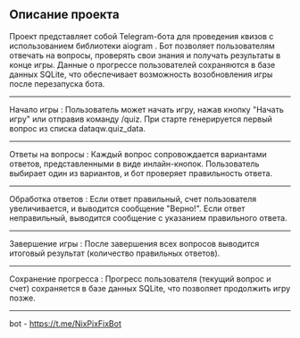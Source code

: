 ## Описание проекта

Проект представляет собой Telegram-бота для проведения квизов с использованием библиотеки aiogram . Бот позволяет пользователям отвечать на вопросы, проверять свои знания и получать результаты в конце игры. Данные о прогрессе пользователей сохраняются в базе данных SQLite, что обеспечивает возможность возобновления игры после перезапуска бота.
* * *
Начало игры :
Пользователь может начать игру, нажав кнопку "Начать игру" или отправив команду /quiz.
При старте генерируется первый вопрос из списка dataqw.quiz_data.
* * *
Ответы на вопросы :
Каждый вопрос сопровождается вариантами ответов, представленными в виде инлайн-кнопок.
Пользователь выбирает один из вариантов, и бот проверяет правильность ответа.
* * *
Обработка ответов :
Если ответ правильный, счет пользователя увеличивается, и выводится сообщение "Верно!".
Если ответ неправильный, выводится сообщение с указанием правильного ответа.
* * *
Завершение игры :
После завершения всех вопросов выводится итоговый результат (количество правильных ответов).
* * *
Сохранение прогресса :
Прогресс пользователя (текущий вопрос и счет) сохраняется в базе данных SQLite, что позволяет продолжить игру позже.
* * *
bot - https://t.me/NixPixFixBot
